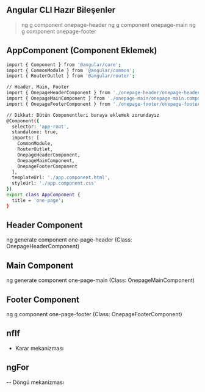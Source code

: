 ## Angular CLI Hazır Bileşenler
> ng g component      onepage-header
> ng g component      onepage-main
> ng g component      onepage-footer


## AppComponent (Component Eklemek)
```sh
import { Component } from '@angular/core';
import { CommonModule } from '@angular/common';
import { RouterOutlet } from '@angular/router';

// Header, Main, Footer
import { OnepageHeaderComponent } from './onepage-header/onepage-header.component';
import { OnepageMainComponent } from './onepage-main/onepage-main.component';
import { OnepageFooterComponent } from './onepage-footer/onepage-footer.component';

// Dikkat: Bütün Componentleri buraya eklemek zorundayız
@Component({
  selector: 'app-root',
  standalone: true,
  imports: [
    CommonModule, 
    RouterOutlet, 
    OnepageHeaderComponent, 
    OnepageMainComponent, 
    OnepageFooterComponent
  ],
  templateUrl: './app.component.html',
  styleUrl: './app.component.css'
})
export class AppComponent {
  title = 'one-page';
}
```

## Header Component
ng generate component one-page-header (Class: OnepageHeaderComponent)

## Main Component
ng generate component one-page-main (Class: OnepageMainComponent)

## Footer Component
ng g component one-page-footer (Class: OnepageFooterComponent)

## nfIf 
- Karar mekanizması

## ngFor
-- Döngü mekanizması
